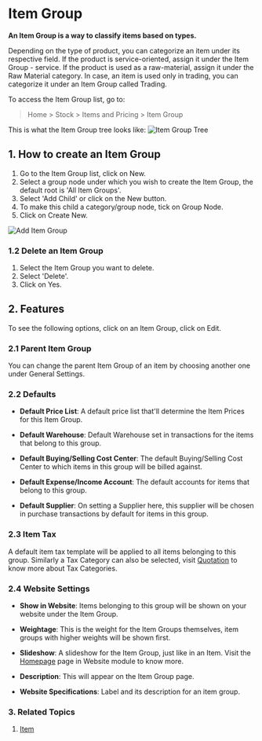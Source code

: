 <!-- add-breadcrumbs -->
# Item Group

**An Item Group is a way to classify items based on types.**

Depending on the type of product, you can categorize an item under its respective field. If the product is
service-oriented, assign it under the Item Group - service. If the
product is used as a raw-material, assign it under the Raw Material
category. In case, an item is used only in trading, you can categorize it
under an Item Group called Trading.

To access the Item Group list, go to:
> Home > Stock > Items and Pricing > Item Group

This is what the Item Group tree looks like:
<img class="screenshot" alt="Item Group Tree" src="{{docs_base_url}}/v12/assets/img/stock/item-group-tree.png">

## 1. How to create an Item Group

1. Go to the Item Group list, click on New.
1. Select a group node under which you wish to create the Item Group, the default root is 'All Item Groups'.
1. Select 'Add Child' or click on the New button.
1. To make this child a category/group node, tick on Group Node.
1. Click on Create New.

<img class="screenshot" alt="Add Item Group" src="{{docs_base_url}}/v12/assets/img/stock/item-group-new.gif">

### 1.2 Delete an Item Group

1. Select the Item Group you want to delete.
1. Select 'Delete'.
1. Click on Yes.

## 2. Features
To see the following options, click on an Item Group, click on Edit.

### 2.1 Parent Item Group
You can change the parent Item Group of an item by choosing another one under General Settings.

### 2.2 Defaults

* **Default Price List**: A default price list that'll determine the Item Prices for this Item Group.
* **Default Warehouse**: Default Warehouse set in transactions for the items that belong to this group.

* **Default Buying/Selling Cost Center**: The default Buying/Selling Cost Center to which items in this group will be billed against.
* **Default Expense/Income Account**: The default accounts for items that belong to this group.
* **Default Supplier**: On setting a Supplier here, this supplier will be chosen in purchase transactions by default for items in this group.

### 2.3 Item Tax
A default item tax template will be applied to all items belonging to this group. Similarly a Tax Category can also be selected, visit [Quotation](/docs/v12/user/manual/en/selling/quotation) to know more about Tax Categories.

### 2.4 Website Settings
* **Show in Website**: Items belonging to this group will be shown on your website under the Item Group.
* **Weightage**: This is the weight for the Item Groups themselves, item groups with higher weights will be shown first.
* **Slideshow**: A slideshow for the Item Group, just like in an Item. Visit the [Homepage](/docs/v12/user/manual/en/website/homepage) page in Website module to know more.

* **Description**: This will appear on the Item Group page.
* **Website Specifications**: Label and its description for an item group.

### 3. Related Topics
1. [Item](/docs/v12/user/manual/en/stock/item)